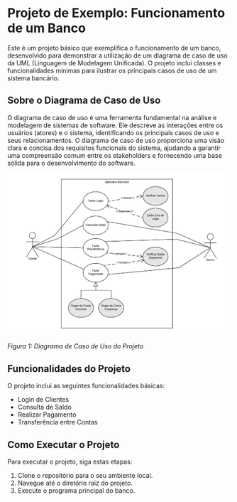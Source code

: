 # Projeto de Exemplo: Funcionamento de um Banco

Este é um projeto básico que exemplifica o funcionamento de um banco, desenvolvido para demonstrar a utilização de um diagrama de caso de uso da UML (Linguagem de Modelagem Unificada). O projeto inclui classes e funcionalidades mínimas para ilustrar os principais casos de uso de um sistema bancário.

## Sobre o Diagrama de Caso de Uso

O diagrama de caso de uso é uma ferramenta fundamental na análise e modelagem de sistemas de software. Ele descreve as interações entre os usuários (atores) e o sistema, identificando os principais casos de uso e seus relacionamentos. O diagrama de caso de uso proporciona uma visão clara e concisa dos requisitos funcionais do sistema, ajudando a garantir uma compreensão comum entre os stakeholders e fornecendo uma base sólida para o desenvolvimento do software.

![Diagrama de Caso de Uso](https://github.com/heitorbrunini/UML/blob/master/Caso_de_uso/resorces/UML.png)

*Figura 1: Diagrama de Caso de Uso do Projeto*

## Funcionalidades do Projeto

O projeto inclui as seguintes funcionalidades básicas:

- Login de Clientes
- Consulta de Saldo
- Realizar Pagamento
- Transferência entre Contas

## Como Executar o Projeto

Para executar o projeto, siga estas etapas:

1. Clone o repositório para o seu ambiente local.
2. Navegue até o diretório raiz do projeto.
3. Execute o programa principal do banco.
